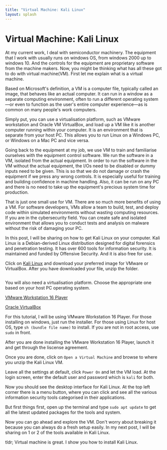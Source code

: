 ```yaml
---
title: "Virtual Machine: Kali Linux"
layout: splash
---
```


# Virtual Machine: Kali Linux

At my current work, I deal with semiconductor machinery. The equipment that I work with usually runs on windows OS, from windows 2000 up to windows 10. And the controls for the equipment are proprietary software from the machine makers. Now, you might be thinking what has all these got to do with virtual machine(VM). First let me explain what is a virtual machine.

Based on Microsoft's definition, a VM is a computer file, typically called an image, that behaves like an actual computer. It can run in a window as a separate computing environment, often to run a different operating system—or even to function as the user's entire computer experience—as is common on many people's work computers.

Simply put, you can use a virtualisation platform, such as VMware workstation and Oracle VM VirtualBox, and load up a VM like it is another computer running within your computer. It is an environment that is separate from your host PC. This allows you to run Linux on a Windows PC, or Windows on a Mac PC and vice versa.

Going back to the equipment at my job, we use VM to train and familiarise ourselves with the equipment control software. We run the software in a VM, isolated from the actual equipment. In order to run the software in the VM without the actual equipment, the I/Os need to be disabled or dummy inputs need to be given. This is so that we do not damage or crash the equipment if we press any wrong controls. It is especially useful for training and building confidence in machine handling. Also, it can be run on any PC and there is no need to take up the equipment's precious system time for production.

That is just one small use for VM. There are so much more benefits of using a VM. For software developers, VMs allow a team to build, test, and deploy code within simulated environments without wasting computing resources. If you are in the cybersecurity field. You can create safe and isolated environment that allows you to conduct tests and analysis on malware without the risk of damaging your PC. 

In this post, I will be sharing on how to get Kali Linux on your computer. Kali Linux is a Debian-derived Linux distribution designed for digital forensics and penetration testing. It has over 600 tools for information security. It is maintained and funded by Offensive Security. And it is also free for use.

Click on [Kali Linux](https://www.kali.org/get-kali/#kali-virtual-machines) and download your preferred image for VMware or VirtualBox. After you have downloaded your file, unzip the folder.

<img src="{{site.baseurl | prepend: site.url}}assets/images/VMKali/1.png" alt="" />

You will also need a virtualisation platform. Choose the appropriate one based on your host PC operating system.

[VMware Workstation 16 Player](https://customerconnect.vmware.com/en/downloads/details?downloadGroup=WKST-PLAYER-1624&productId=1039&rPId=91446)

[Oracle VirtualBox](https://www.virtualbox.org/wiki/Downloads)

For this tutorial, I will be using VMware Workstation 16 Player. For those installing on windows, just run the installer. For those using Linux for host OS, type `sh (bundle file name)` to install. If you are not in root access, use `sudo` in front.
<img src="{{site.baseurl | prepend: site.url}}assets/images/VMKali/0.png" alt="" />

After you are done installing the VMware Workstation 16 Player, launch it and get through the liscense agreement.
<img src="{{site.baseurl | prepend: site.url}}assets/images/VMKali/2.png" alt="" />

Once you are done, click on `Open a Virtual Machine` and browse to where you unzip the Kali Linux VM.
<img src="{{site.baseurl | prepend: site.url}}assets/images/VMKali/3.png" alt="" />

Leave all the settings at default, click `Power On` and let the VM load. At the login screen, enter the default user and password which is `kali` for both.
<img src="{{site.baseurl | prepend: site.url}}assets/images/VMKali/4.png" alt="" />

Now you should see the desktop interface for Kali Linux. At the top left corner there is a menu button, where you can click and see all the various information security tools categorised in their applications.
<img src="{{site.baseurl | prepend: site.url}}assets/images/VMKali/6.png" alt="" />

But first things first, open up the terminal and type `sudo apt update` to get all the latest updated packages for the tools and system.
<img src="{{site.baseurl | prepend: site.url}}assets/images/VMKali/7.png" alt="" />

Now you can go ahead and explore the VM. Don't worry about breaking it because you can always do a fresh setup easily. In my next post, I will be sharing on 1 or 2 of the tools available in Kali Linux.

tldr; Virtual machine is great. I show you how to install Kali Linux.

